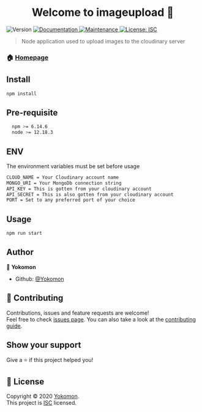 <h1 align="center">Welcome to imageupload 👋</h1>
<p>
  <img alt="Version" src="https://img.shields.io/badge/version-1.0.0-blue.svg?cacheSeconds=2592000" />
  <a href="https://github.com/Yokomon/imageUpload#readme" target="_blank">
    <img alt="Documentation" src="https://img.shields.io/badge/documentation-yes-brightgreen.svg" />
  </a>
  <a href="https://github.com/Yokomon/imageUpload/graphs/commit-activity" target="_blank">
    <img alt="Maintenance" src="https://img.shields.io/badge/Maintained%3F-yes-green.svg" />
  </a>
  <a href="https://github.com/Yokomon/imageUpload/blob/master/LICENSE" target="_blank">
    <img alt="License: ISC" src="https://img.shields.io/github/license/Yokomon/imageupload" />
  </a>
</p>

> Node application used to upload images to the cloudinary server

### 🏠 [Homepage](https://github.com/Yokomon/imageUpload#readme)

## Install

```sh
npm install
```

## Pre-requisite

```sh
  npm >= 6.14.6
  node >= 12.18.3
```

## ENV

The environment variables must be set before usage

```sh
CLOUD_NAME = Your Cloudinary account name
MONGO_URI = Your MongoDb connection string
API_KEY = This is gotten from your cloudinary account
API_SECRET = This is also gotten from your cloudinary account
PORT = Set to any preferred port of your choice
```

## Usage

```sh
npm run start
```

## Author

👤 **Yokomon**

- Github: [@Yokomon](https://github.com/Yokomon)

## 🤝 Contributing

Contributions, issues and feature requests are welcome!<br />Feel free to check [issues page](https://github.com/Yokomon/imageUpload/issues). You can also take a look at the [contributing guide](https://github.com/Yokomon/imageUpload/blob/master/CONTRIBUTING.md).

## Show your support

Give a ⭐️ if this project helped you!

## 📝 License

Copyright © 2020 [Yokomon](https://github.com/Yokomon).<br />
This project is [ISC](https://github.com/Yokomon/imageUpload/blob/master/LICENSE) licensed.
